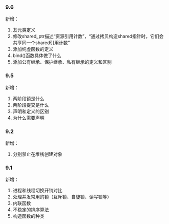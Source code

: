 ### 9.6
新增：
1. 友元类定义
2. 修改shared_ptr描述“资源引用计数”，“通过拷贝构造shared指针时，它们会共享同一个shared引用计数”
3. 添加纯虚函数的定义
4. bind()函数具体做了什么
5. 添加公有继承、保护继承、私有继承的定义和区别

### 9.5
新增：
1. 两阶段锁是什么
1. 两阶段提交是什么
1. 声明和定义的区别
1. 为什么需要声明

### 9.2
新增：
1. 分别禁止在堆栈创建对象

### 9.1 
新增：
1. 进程和线程切换开销对比
2. 处理并发常用的锁（互斥锁、自旋锁、读写锁等）
3. 内联函数
4. 不稳定的排序算法
5. 构造函数的种类
